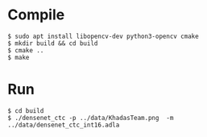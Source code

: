 # Compile

```shell
$ sudo apt install libopencv-dev python3-opencv cmake
$ mkdir build && cd build
$ cmake ..
$ make
```

# Run

```shell
$ cd build
$ ./densenet_ctc -p ../data/KhadasTeam.png  -m ../data/densenet_ctc_int16.adla
```
